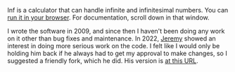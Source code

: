 Inf is a calculator that can handle infinite and infinitesimal numbers. You can [run it in your browser](http://www.lightandmatter.com/calc/inf/). For documentation, scroll down in that window.

I wrote the software in 2009, and since then I haven't been doing any work on it other than bug fixes and maintenance. In 2022, [Jeremy](https://github.com/Jrmy-rbr) showed an interest in doing more serious work on the code. I felt like I would only be holding him back if he always had to get my approval to make changes, so I suggested a friendly fork, which he did. His version is [at this URL](https://github.com/Jrmy-rbr/inf).
